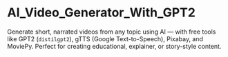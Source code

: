 # AI_Video_Generator_With_GPT2
Generate short, narrated videos from any topic using AI — with free tools like GPT2 (`distilgpt2`), gTTS (Google Text-to-Speech), Pixabay, and MoviePy. Perfect for creating educational, explainer, or story-style content.
